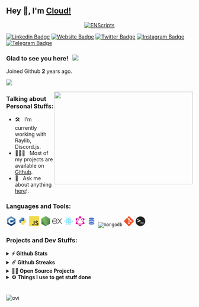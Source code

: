 
## Hey 👋, I'm [Cloud!](https://github.com/cloud-nl/)
<p align="center">
    <a href="https://discord.com/users/822065286109724743">
        <img title="ENScripts" alt="ENScripts" src="https://discord.c99.nl/widget/theme-5/668193276846931988.png"/>
    </a>
</p>

[![Linkedin Badge](https://img.shields.io/badge/-LinkedIn-0e76a8?style=flat-square&logo=Linkedin&logoColor=white)](https://linkedin.com/in/cloud-nl)
[![Website Badge](https://img.shields.io/badge/Website-3b5998?style=flat-square&logo=google-chrome&logoColor=white)](https://cloud-nl.github.io/)
[![Twitter Badge](https://img.shields.io/badge/-Twitter-00acee?style=flat-square&logo=Twitter&logoColor=white)](https://twitter.com/cloud-nl)
[![Instagram Badge](https://img.shields.io/badge/-Instagram-e4405f?style=flat-square&logo=Instagram&logoColor=white)](https://instagram.com/cloud-nl/)
[![Telegram Badge](https://img.shields.io/badge/-Telegram-0088cc?style=flat-square&logo=Telegram&logoColor=white)](https://t.me/cloud-nl)

### Glad to see you here! &nbsp; ![](https://visitor-badge.glitch.me/badge?page_id=cloud-nl.cloud-nl&style=flat-square&color=0088cc)

Joined Github **2** years ago.

[![](https://gitwar.herokuapp.com/badge?username=cloud-nl&label=Gitwar%20Profile%20Score&style=for-the-badge&color=0088cc)](https://gitwar.herokuapp.com/)

<img align="right" height="250" width="375" alt="" src="https://raw.githubusercontent.com/cloud-nl/cloud-nl/master/gifs/coder.gif" />

### Talking about Personal Stuffs:

- 🛠 &nbsp; I’m currently working with Raylib, Discord.js.
- 👨🏻‍💻 &nbsp; Most of my projects are available on [Github](https://github.com/cloud-nl).
- 💬 &nbsp; Ask me about anything [here](https://github.com/cloud-nl/cloud-nl/issues/2)!.

### Languages and Tools:

<code><img height="27" src="https://raw.githubusercontent.com/github/explore/80688e429a7d4ef2fca1e82350fe8e3517d3494d/topics/cpp/cpp.png" alt="cpp"></code>
<code><img height="27" src="https://raw.githubusercontent.com/github/explore/80688e429a7d4ef2fca1e82350fe8e3517d3494d/topics/python/python.png" alt="python"></code>
<code><img height="27" src="https://raw.githubusercontent.com/github/explore/80688e429a7d4ef2fca1e82350fe8e3517d3494d/topics/javascript/javascript.png" alt="javascript"></code>
<code><img height="27" src="https://raw.githubusercontent.com/github/explore/80688e429a7d4ef2fca1e82350fe8e3517d3494d/topics/nodejs/nodejs.png" alt="nodejs"></code>
<code><img height="27" src="https://raw.githubusercontent.com/devicons/devicon/master/icons/express/express-original.svg" alt="expressjs"></code>
<code><img height="27" src="https://raw.githubusercontent.com/github/explore/80688e429a7d4ef2fca1e82350fe8e3517d3494d/topics/react/react.png" alt="react"></code>
<code><img height="27" src="https://raw.githubusercontent.com/github/explore/80688e429a7d4ef2fca1e82350fe8e3517d3494d/topics/graphql/graphql.png" alt="graphql"></code>
<code><img height="27" src="https://raw.githubusercontent.com/github/explore/80688e429a7d4ef2fca1e82350fe8e3517d3494d/topics/sql/sql.png" alt="sql"></code>
<code><img height="27" src="https://encrypted-tbn0.gstatic.com/images?q=tbn%3AANd9GcSTTzPAw-55ssm1Im594xYZ9eRQu2JylrkYLg&usqp=CAU" alt="mongodb"></code>
<code><img height="27" src="https://raw.githubusercontent.com/devicons/devicon/master/icons/git/git-original.svg" alt="git"></code>
<code><img height="27" src="https://raw.githubusercontent.com/github/explore/80688e429a7d4ef2fca1e82350fe8e3517d3494d/topics/terminal/terminal.png" alt="terminal"></code>

<!--
<code><img height="25" src="https://raw.githubusercontent.com/github/explore/80688e429a7d4ef2fca1e82350fe8e3517d3494d/topics/sass/sass.png" alt="sass"></code>
-->

### Projects and Dev Stuffs:

<details>	
  <summary><b>⚡ Github Stats</b></summary>

  <br />
  <img height="180em" src="https://github-readme-stats.vercel.app/api?username=cloud-nl&show_icons=true&hide_border=true&&count_private=true&include_all_commits=true" />
  <img height="180em" src="https://github-readme-stats.vercel.app/api/top-langs/?username=cloud-nl&exclude_repo=KNN-Image-Classification&show_icons=true&hide_border=true&layout=compact&langs_count=8"/>
</details>

<details>	
  <summary><b>☄️ Github Streaks</b></summary>

  <br />
  <img height="180em" src="https://github-readme-streak-stats.herokuapp.com/?user=cloud-nl&hide_border=true" />
</details>

<details>
  <summary><b>🧑‍🚀 Open Source Projects</b></summary>

  <br />
  <table>
    <thead align="center">
      <tr border: none;>
        <td><b>💻 Projects</b></td>
        <td><b>🌟 Stars</b></td>
        <td><b>🍴 Forks</b></td>
        <td><b>🐛 Issues</b></td>
        <td><b>🔔 Pull Requests</b></td>
        <td><b>👨‍💻 Language</b></td>
      </tr>
    </thead>
    <tbody>
      <tr>
	      <td><a href="https://github.com/cloud-nl/Gitwar"><b>🚀 Gitwar</b></a></td>
        <td><img alt="Stars" src="https://img.shields.io/github/stars/cloud-nl/Gitwar?style=flat-square&labelColor=343b41"/></td>
        <td><img alt="Forks" src="https://img.shields.io/github/forks/cloud-nl/Gitwar?style=flat-square&labelColor=343b41"/></td>
        <td><img alt="Issues" src="https://img.shields.io/github/issues/cloud-nl/Gitwar?style=flat-square"/></td>
        <td><img alt="Pull Requests" src="https://img.shields.io/github/issues-pr/cloud-nl/Gitwar?style=flat-square"/></td>
        <td><img alt="Language" src="https://img.shields.io/github/languages/top/cloud-nl/Gitwar?style=flat-square"/></td>
      </tr>
      <tr>
	      <td><a href="https://github.com/cloud-nl/TradeByte"><b>💸 TradeByte</b></a></td>
        <td><img alt="Stars" src="https://img.shields.io/github/stars/cloud-nl/TradeByte?style=flat-square&labelColor=343b41"/></td>
        <td><img alt="Forks" src="https://img.shields.io/github/forks/cloud-nl/TradeByte?style=flat-square&labelColor=343b41"/></td>
        <td><img alt="Issues" src="https://img.shields.io/github/issues/cloud-nl/TradeByte?style=flat-square"/></td>
        <td><img alt="Pull Requests" src="https://img.shields.io/github/issues-pr/cloud-nl/TradeByte?style=flat-square"/></td>
        <td><img alt="Language" src="https://img.shields.io/github/languages/top/cloud-nl/TradeByte?label=javascript&style=flat-square"/></td>
      </tr>
      <tr>
	      <td><a href="https://github.com/cloud-nl/TheNodeCourse"><b>👨🏻‍💻 TheNodeCourse</b></a></td>
        <td><img alt="Stars" src="https://img.shields.io/github/stars/cloud-nl/TheNodeCourse?style=flat-square&labelColor=343b41"/></td>
        <td><img alt="Forks" src="https://img.shields.io/github/forks/cloud-nl/TheNodeCourse?style=flat-square&labelColor=343b41"/></td>
        <td><img alt="Issues" src="https://img.shields.io/github/issues/cloud-nl/TheNodeCourse?style=flat-square"/></td>
        <td><img alt="Pull Requests" src="https://img.shields.io/github/issues-pr/cloud-nl/TheNodeCourse?style=flat-square"/></td>
        <td><img alt="Language" src="https://img.shields.io/github/languages/top/cloud-nl/TheNodeCourse?style=flat-square"/></td> 
      </tr>
      <tr>
	      <td><a href="https://github.com/cloud-nl/cloud-n"><b>🤓 cloud-nl</b></a></td>
        <td><img alt="Stars" src="https://img.shields.io/github/stars/cloud-n/cloud-n?style=flat-square&labelColor=343b41"/></td>
        <td><img alt="Forks" src="https://img.shields.io/github/forks/cloud-n/cloud-n?style=flat-square&labelColor=343b41"/></td>
        <td><img alt="Issues" src="https://img.shields.io/github/issues/cloud-n/cloud-n?style=flat-square"/></td>
        <td><img alt="Pull Requests" src="https://img.shields.io/github/issues-pr/cloud-n/cloud-n?style=flat-square"/></td>
        <td><img alt="Language" src="https://img.shields.io/badge/markdown-100%25-blue?style=flat-square"/></td> 
      </tr>
    </tbody>
  </table>
  <br />
</details>
 
<details>	
  <br />
  <summary><b>⚙️ Things I use to get stuff done</b></summary>
  	<ul>
  	    <li><b>OS:</b> Windows 11</li>
  	    <li><b>Browser: </b> Google Chrome</li>
	    <li><b>Code Editor:</b> Visual Studio Code</li>
	    <br />
	⚛️ Checkout My VSCode Configrations <a href="https://gist.github.com/cloud-nl/039b1dc5a7cdcb007ab3691814d53130">Here</a>.
	</ul>	
</details>

#

<img src="https://github-readme-stats.vercel.app/api/top-langs?username=Cloud-NL&show_icons=true&locale=en&layout=compact&theme=chartreuse-dark" alt="ovi" />
